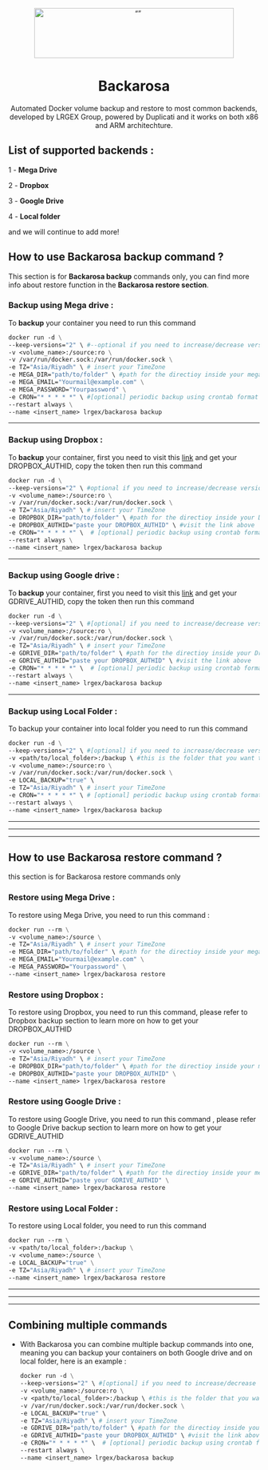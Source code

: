 <p align="center"><img src="http://cloud.lrgex.com/s/mCxTfnA2bikjYyZ/download/Dark%20Full%20Logo.png" alt= “” width="400" height="100"></p>

# <div align="center">Backarosa</div>

<p align="center">Automated Docker volume backup and restore to most common backends, developed by LRGEX Group, powered by Duplicati and it works on both x86 and ARM architechture.</p> 

## List of supported backends :  



1 - **Mega Drive** 

2 - **Dropbox**

3 - **Google Drive** 

4 - **Local folder** 

and we will continue to add more! 



## How to use Backarosa backup command ? 

This section is for **Backarosa backup** commands only, you can find more info about restore function in the **Backarosa restore section**.



### Backup using Mega drive  :

To **backup** your container you need to run this command 

````dockerfile
docker run -d \
--keep-versions="2" \ #--optional if you need to increase/decrease versions, default is 3
-v <volume_name>:/source:ro \
-v /var/run/docker.sock:/var/run/docker.sock \
-e TZ="Asia/Riyadh" \ # insert your TimeZone
-e MEGA_DIR="path/to/folder" \ #path for the directioy inside your mega drive
-e MEGA_EMAIL="Yourmail@example.com" \
-e MEGA_PASSWORD="Yourpassword" \
-e CRON="* * * * *" \ #[optional] periodic backup using crontab format 
--restart always \
--name <insert_name> lrgex/backarosa backup

````

---------------------------------------------------------------------------------------------------------

### Backup using Dropbox  :

To **backup** your container, first you need to visit this [link](https://duplicati-oauth-handler.appspot.com/?type=dropbox) and get your DROPBOX_AUTHID, copy the token then  run this command 

```dockerfile
docker run -d \
--keep-versions="2" \ #optional if you need to increase/decrease versions, default is 3
-v <volume_name>:/source:ro \
-v /var/run/docker.sock:/var/run/docker.sock \
-e TZ="Asia/Riyadh" \ # insert your TimeZone
-e DROPBOX_DIR="path/to/folder" \ #path for the directioy inside your Dropbox drive
-e DROPBOX_AUTHID="paste your DROPBOX_AUTHID" \ #visit the link above
-e CRON="* * * * *" \  # [optional] periodic backup using crontab format
--restart always \
--name <insert_name> lrgex/backarosa backup
```



---------------------------------------------------------------

### Backup using Google drive :

To **backup** your container, first you need to visit this [link](https://duplicati-oauth-handler.appspot.com/?type=googledrive) and get your GDRIVE_AUTHID, copy the token then  run this command 

```dockerfile
docker run -d \
--keep-versions="2" \ #[optional] if you need to increase/decrease versions, default is 3
-v <volume_name>:/source:ro \
-v /var/run/docker.sock:/var/run/docker.sock \
-e TZ="Asia/Riyadh" \ # insert your TimeZone
-e GDRIVE_DIR="path/to/folder" \ #path for the directioy inside your Dropbox drive
-e GDRIVE_AUTHID="paste your DROPBOX_AUTHID" \ #visit the link above
-e CRON="* * * * *" \  # [optional] periodic backup using crontab format 
--restart always \
--name <insert_name> lrgex/backarosa backup
```



--------------------



### Backup using Local Folder  :

To backup your container into local folder you need to run this command 

``` dockerfile
docker run -d \
--keep-versions="2" \ #[optional] if you need to increase/decrease versions, default is 3
-v <path/to/local_folder>:/backup \ #this is the folder that you want to backup to
-v <volume_name>:/source:ro \
-v /var/run/docker.sock:/var/run/docker.sock \
-e LOCAL_BACKUP="true" \ 
-e TZ="Asia/Riyadh" \ # insert your TimeZone
-e CRON="* * * * *" \ # [optional] periodic backup using crontab format 
--restart always \
--name <insert_name> lrgex/backarosa backup
```



--------------------------

------------------

----------------



## How to use Backarosa restore command ? 

this section is for Backarosa restore commands only 

### Restore using Mega Drive : 

To restore using Mega Drive, you need to run this command : 

```dockerfile
docker run --rm \
-v <volume_name>:/source \
-e TZ="Asia/Riyadh" \ # insert your TimeZone
-e MEGA_DIR="path/to/folder" \ #path for the directioy inside your mega drive
-e MEGA_EMAIL="Yourmail@example.com" \
-e MEGA_PASSWORD="Yourpassword" \
--name <insert_name> lrgex/backarosa restore
```

### Restore using Dropbox : 

To restore using Dropbox, you need to run this command, please refer to Dropbox backup section to learn more on how to get your DROPBOX_AUTHID

````dockerfile
docker run --rm \
-v <volume_name>:/source \
-e TZ="Asia/Riyadh" \ # insert your TimeZone
-e DROPBOX_DIR="path/to/folder" \ #path for the directioy inside your mega drive
-e DROPBOX_AUTHID="paste your DROPBOX_AUTHID" \
--name <insert_name> lrgex/backarosa restore
````



### Restore using Google Drive : 

To restore using Google Drive, you need to run this command , please refer to Google Drive backup section to learn more on how to get your GDRIVE_AUTHID 

```dockerfile
docker run --rm \
-v <volume_name>:/source \
-e TZ="Asia/Riyadh" \ # insert your TimeZone
-e GDRIVE_DIR="path/to/folder" \ #path for the directioy inside your mega drive
-e GDRIVE_AUTHID="paste your GDRIVE_AUTHID" \
--name <insert_name> lrgex/backarosa restore
```



### Restore using Local Folder : 

To restore using Local folder, you need to run this command 

```dockerfile
docker run --rm \
-v <path/to/local_folder>:/backup \
-v <volume_name>:/source \
-e LOCAL_BACKUP="true" \
-e TZ="Asia/Riyadh" \ # insert your TimeZone
--name <insert_name> lrgex/backarosa restore
```





---------------------

--------------------

--------------



## Combining multiple commands 

- With Backarosa you can combine multiple backup commands into one, meaning you can backup your containers on both Google drive and on local folder, here is an example : 

  ```dockerfile
  docker run -d \
  --keep-versions="2" \ #[optional] if you need to increase/decrease versions, default is 3
  -v <volume_name>:/source:ro \
  -v <path/to/local_folder>:/backup \ #this is the folder that you want to backup to
  -v /var/run/docker.sock:/var/run/docker.sock \
  -e LOCAL_BACKUP="true" \ 
  -e TZ="Asia/Riyadh" \ # insert your TimeZone
  -e GDRIVE_DIR="path/to/folder" \ #path for the directioy inside your Dropbox drive
  -e GDRIVE_AUTHID="paste your DROPBOX_AUTHID" \ #visit the link above
  -e CRON="* * * * *" \  # [optional] periodic backup using crontab format 
  --restart always \
  --name <insert_name> lrgex/backarosa backup
  ```

   



